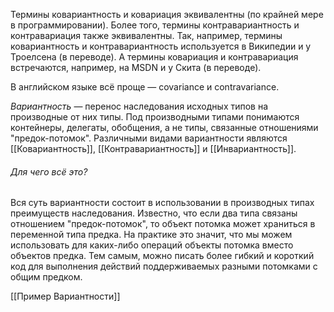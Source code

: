 Термины ковариантность и ковариация эквивалентны (по крайней мере в программировании). Более того, термины контравариантность и контравариация также эквивалентны. Так, например, термины ковариантность и контравариантность используется в Википедии и у Троелсена (в переводе). А термины ковариация и контравариация встречаются, например, на MSDN и у Скита (в переводе).

В английском языке всё проще — covariance и contravariance.

_Вариантность_ — перенос наследования исходных типов на производные от них типы. Под производными типами понимаются контейнеры, делегаты, обобщения, а не типы, связанные отношениями "предок-потомок". Различными видами вариантности являются [[Ковариантность]], [[Контравариантность]] и [[Инвариантность]].

###### Для чего всё это?

Вся суть вариантности состоит в использовании в производных типах преимуществ наследования. Известно, что если два типа связаны отношением "предок-потомок", то объект потомка может храниться в переменной типа предка. На практике это значит, что мы можем использовать для каких-либо операций объекты потомка вместо объектов предка. Тем самым, можно писать более гибкий и короткий код для выполнения действий поддерживаемых разными потомками с общим предком.

[[Пример Вариантности]]
